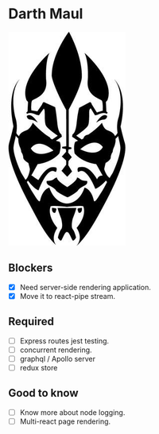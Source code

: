 # Darth Maul
![Darth Maul](/assets/images/2074698.jpeg)

## Blockers

- [x] Need server-side rendering application.
- [x] Move it to react-pipe stream.

## Required 

- [ ] Express routes jest testing.
- [ ] concurrent rendering.
- [ ] graphql / Apollo server
- [ ] redux store

## Good to know

- [ ] Know more about node logging.
- [ ] Multi-react page rendering.

